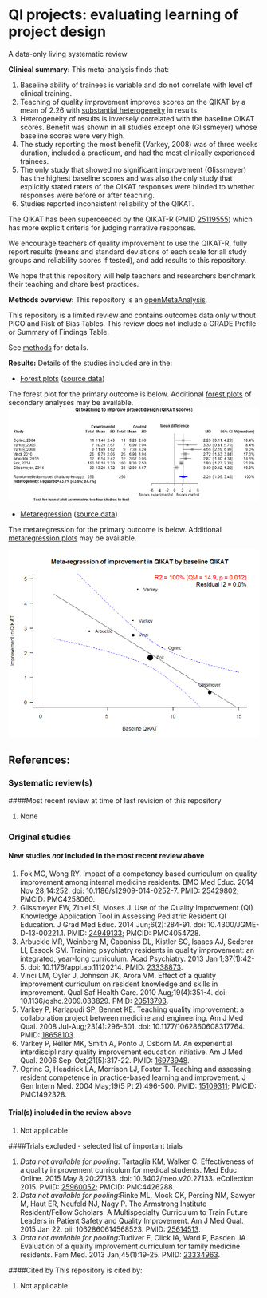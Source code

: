QI projects: evaluating learning of project design
============================================
A data-only living systematic review

**Clinical summary:** This meta-analysis finds that:
 1. Baseline ability of trainees is variable and do not correlate with level of clinical training.
 1. Teaching of quality improvement improves scores on the QIKAT by a mean of 2.26 with [substantial heterogeneity](http://handbook.cochrane.org/chapter_9/9_5_2_identifying_and_measuring_heterogeneity.htm) in results.
 1. Heterogeneity of results is inversely correlated with the baseline QIKAT scores. Benefit was shown in all studies except one (Glissmeyer) whose baseline scores were very high.
 1. The study reporting the most benefit (Varkey, 2008) was of three weeks duration, included a practicum, and had the most clinically experienced trainees.
 1. The only study that showed no significant improvement (Glissmeyer) has the highest baseline scores and was also the only study that explicitly stated raters of the QIKAT responses were blinded to whether responses were before or after teaching.
 1. Studies reported inconsistent reliability of the QIKAT.
 
The QIKAT has been superceeded by the QIKAT-R (PMID [25119555](http://pubmed.gov/25119555)) which has more explicit criteria for judging narrative responses.

We encourage teachers of quality improvement to use the QIKAT-R, fully report results (means and standard deviations of each scale for all study groups and reliability scores if tested), and add results to this repository. 

We hope that this repository will help teachers and researchers benchmark their teaching and share best practices.

 
**Methods overview:** This repository is an [openMetaAnalysis](https://openmetaanalysis.github.io/). 

This repository is a limited review and contains outcomes data only without PICO and Risk of Bias Tables.  This review does not include a GRADE Profile or Summary of Findings Table.

See [methods](http://openmetaanalysis.github.io/methods.html) for details.

**Results:** Details of the studies included are in the:
* [Forest plots](../../tree/master/forest-plots) ([source data](../../tree/master/data))

The forest plot for the primary outcome is below. Additional [forest plots](../../tree/master/forest-plots) of secondary analyses may be available. 
![Principle results](https://github.com/openMetaAnalysis/QI-project-design/blob/master/forest-plots/Outcome-Primary.png "Principle results")

* [Metaregression](../../tree/master/metaregression) ([source data](../../tree/master/data))

The metaregression for the primary outcome is below. Additional [metaregression plots](../../tree/master/metaregression) may be available.

![Principle results](https://raw.githubusercontent.com/openMetaAnalysis/QI-project-design/master/metaregression/outcome-primary.png "Principle results - metaregression")

References:
----------------------------------

### Systematic review(s)
####Most recent review at time of last revision of this repository
1. None

### Original studies
#### New studies *not* included in the most recent review above 
 1. Fok MC, Wong RY. Impact of a competency based curriculum on quality improvement among internal medicine residents. BMC Med Educ. 2014 Nov 28;14:252.  doi: 10.1186/s12909-014-0252-7.  PMID: [25429802](http://pubmed.gov/25429802); PMCID: PMC4258060.
 1. Glissmeyer EW, Ziniel SI, Moses J. Use of the Quality Improvement (QI) Knowledge Application Tool in Assessing Pediatric Resident QI Education. J Grad Med Educ. 2014 Jun;6(2):284-91. doi: 10.4300/JGME-D-13-00221.1.  PMID: [24949133](http://pubmed.gov/24949133); PMCID: PMC4054728.
 1. Arbuckle MR, Weinberg M, Cabaniss DL, Kistler SC, Isaacs AJ, Sederer LI, Essock SM. Training psychiatry residents in quality improvement: an integrated, year-long curriculum. Acad Psychiatry. 2013 Jan 1;37(1):42-5. doi: 10.1176/appi.ap.11120214. PMID: [23338873](http://pubmed.gov/23338873).
 1. Vinci LM, Oyler J, Johnson JK, Arora VM. Effect of a quality improvement curriculum on resident knowledge and skills in improvement. Qual Saf Health Care. 2010 Aug;19(4):351-4. doi: 10.1136/qshc.2009.033829. PMID: [20513793](http://pubmed.gov/20513793).
 1. Varkey P, Karlapudi SP, Bennet KE. Teaching quality improvement: a collaboration project between medicine and engineering. Am J Med Qual. 2008 Jul-Aug;23(4):296-301. doi: 10.1177/1062860608317764. PMID: [18658103](http://pubmed.gov/18658103).
 1. Varkey P, Reller MK, Smith A, Ponto J, Osborn M. An experiential interdisciplinary quality improvement education initiative. Am J Med Qual. 2006 Sep-Oct;21(5):317-22. PMID: [16973948](http://pubmed.gov/16973948).
 1. Ogrinc G, Headrick LA, Morrison LJ, Foster T. Teaching and assessing resident competence in practice-based learning and improvement. J Gen Intern Med. 2004 May;19(5 Pt 2):496-500. PMID: [15109311](http://pubmed.gov/15109311); PMCID: PMC1492328.

#### Trial(s) included in the review above
1. Not applicable

####Trials excluded - selected list of important trials
 1. *Data not available for pooling*: Tartaglia KM, Walker C. Effectiveness of a quality improvement curriculum for medical students. Med Educ Online. 2015 May 8;20:27133. doi: 10.3402/meo.v20.27133. eCollection 2015. PMID: [25960052](http://pubmed.gov/25960052); PMCID: PMC4426288.
 1. *Data not available for pooling*:Rinke ML, Mock CK, Persing NM, Sawyer M, Haut ER, Neufeld NJ, Nagy P. The Armstrong Institute Resident/Fellow Scholars: A Multispecialty Curriculum to
Train Future Leaders in Patient Safety and Quality Improvement. Am J Med Qual. 2015 Jan 22. pii: 1062860614568523. PMID: [25614513](http://pubmed.gov/25614513).
 1. *Data not available for pooling*:Tudiver F, Click IA, Ward P, Basden JA. Evaluation of a quality improvement curriculum for family medicine residents. Fam Med. 2013 Jan;45(1):19-25. PMID: [23334963](http://pubmed.gov/23334963).

####Cited by
This repository is cited by:

1. Not applicable 
